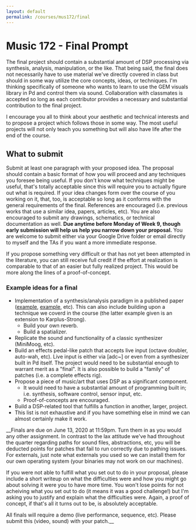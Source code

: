 ```yaml
---
layout: default
permalink: /courses/mus172/final
---
```

# Music 172 - Final Prompt

The final project should contain a substantial amount of DSP processing via synthesis, analysis, manipulation, or the like. That being said, the final does not necessarily have to use material we've directly covered in class but should in some way utilize the core concepts, ideas, or techniques. I'm thinking specifically of someone who wants to learn to use the GEM visuals library in Pd and control them via sound. Collaboration with classmates is accepted so long as each contributor provides a necessary and substantial contribution to the final project.

I encourage you all to think about your aesthetic and technical interests and to propose a project which follows those in some way. The most useful projects will not only teach you something but will also have life after the end of the course.

## What to submit
Submit at least one paragraph with your proposed idea. The proposal should contain a basic format of how you will proceed and any techniques you foresee being useful. If you don't know what techniques might be useful, that's totally acceptable since this will require you to actually figure out what is required. If your idea changes form over the course of you working on it, that, too, is acceptable so long as it conforms with the general requirements of the final. References are encouraged (i.e. previous works that use a similar idea, papers, articles, etc). You are also encouraged to submit any drawings, schematics, or technical documentation as well. __Due anytime before Monday of Week 9, though early submission will help us help you narrow down your proposal.__ You are welcome to submit either via your Google Drive folder or email directly to myself and the TAs if you want a more immediate response.

If you propose something very difficult or that has not yet been attempted in the literature, you can still receive full credit if the effort at realization is comparable to that of an easier but fully realized project. This would be more along the lines of a proof-of-concept.

### Example ideas for a final
- Implementation of a synthesis/analysis paradigm in a published paper ([example](https://ieeexplore.ieee.org/document/1395943), [example](http://www.music.mcgill.ca/~gary/courses/papers/Jaffe-Extensions-CMJ-1983.pdf), etc). This can also include building upon a technique we coverd in the course (the latter example given is an extension to Karplus-Strong).
  - Build your own reverb.
  - Build a spatializer.
- Replicate the sound and functionality of a classic synthesizer (MiniMoog, etc).
- Build an effects pedal-like patch that accepts live input (octave doubler, auto-wah, etc). Live input is either via [adc~] or even from a synthesizer built in Pd itself. The project would need to be substantial enough to warrant merit as a "final". It is also possible to build a "family" of patches (i.e. a complete effects rig).
- Propose a piece of music/art that uses DSP as a significant component.
  - It would need to have a substantial amount of programming built in; i.e. synthesis, software control, sensor input, etc.
  - Proof-of-concepts are encouraged.
- Build a DSP-related tool that fulfills a function in another, larger, project.
- This list is not exhaustive and if you have something else in mind we can almost certainly make it work.

__Finals are due on June 13, 2020 at 11:59pm. Turn them in as you would any other assignment. In contrast to the lax attitude we've had throughout the quarter regarding paths for sound files, abstractions, etc, you will be deducted points for patches that fail to run correctly due to pathing issues. For externals, just note what externals you used so we can install them for our own operating system (your binaries may not work on our machines).

If you were not able to fulfill what you set out to do in your proposal, please include a short writeup on what the difficulties were and how you might go about solving it were you to have more time. You won't lose points for not acheiving what you set out to do (it means it was a good challenge!) but I'm asking you to justify and explain what the difficulties were. Again, a proof of concept, if that's all it turns out to be, is absolutely acceptable.

All finals will require a demo (live performance, sequence, etc). Please submit this (video, sound) with your patch.__
